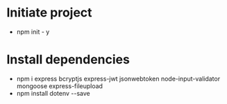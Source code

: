 # Initiate project

- npm init - y

# Install dependencies

- npm i express bcryptjs express-jwt jsonwebtoken node-input-validator mongoose express-fileupload
- npm install dotenv --save